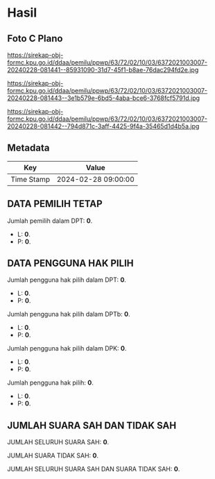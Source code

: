 # Hasil

## Foto C Plano

https://sirekap-obj-formc.kpu.go.id/ddaa/pemilu/ppwp/63/72/02/10/03/6372021003007-20240228-081441--85931090-31d7-45f1-b8ae-76dac294fd2e.jpg

https://sirekap-obj-formc.kpu.go.id/ddaa/pemilu/ppwp/63/72/02/10/03/6372021003007-20240228-081443--3e1b579e-6bd5-4aba-bce6-3768fcf5791d.jpg

https://sirekap-obj-formc.kpu.go.id/ddaa/pemilu/ppwp/63/72/02/10/03/6372021003007-20240228-081442--794d871c-3aff-4425-9f4a-35465d1d4b5a.jpg


## Metadata

| Key        | Value               |
| ---------- | ------------------- |
| Time Stamp | 2024-02-28 09:00:00 |


## DATA PEMILIH TETAP

Jumlah pemilih dalam DPT: **0**.
 * L: **0**.
 * P: **0**.

## DATA PENGGUNA HAK PILIH

Jumlah pengguna hak pilih dalam DPT: **0**.
 * L: **0**.
 * P: **0**.

Jumlah pengguna hak pilih dalam DPTb: **0**.
 * L: **0**.
 * P: **0**.

Jumlah pengguna hak pilih dalam DPK: **0**.
 * L: **0**.
 * P: **0**.

Jumlah pengguna hak pilih: **0**.
 * L: **0**.
 * P: **0**.

## JUMLAH SUARA SAH DAN TIDAK SAH

JUMLAH SELURUH SUARA SAH: **0**.

JUMLAH SUARA TIDAK SAH: **0**.

JUMLAH SELURUH SUARA SAH DAN SUARA TIDAK SAH: **0**.


